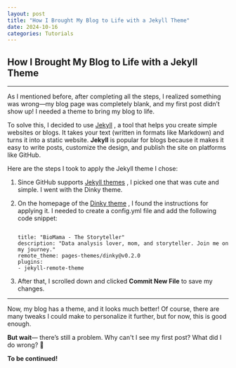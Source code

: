 ```yaml
---
layout: post
title: "How I Brought My Blog to Life with a Jekyll Theme"
date: 2024-10-16
categories: Tutorials
---
```

## How I Brought My Blog to Life with a Jekyll Theme
***

As I mentioned before, after completing all the steps, I realized something was wrong—my blog page was completely blank, and my first post didn’t show up! I needed a theme to bring my blog to life.

To solve this, I decided to use [Jekyll]( https://jekyllrb.com/) , a tool that helps you create simple websites or blogs. It takes your text (written in formats like Markdown) and turns it into a static website. **Jekyll** is popular for blogs because it makes it easy to write posts, customize the design, and publish the site on platforms like GitHub.

Here are the steps I took to apply the Jekyll theme I chose:

1. Since GitHub supports [Jekyll themes]( https://pages.github.com/themes/) , I picked one that was cute and simple. I went with the Dinky theme.

2. On the homepage of the [Dinky theme](https://github.com/pages-themes/dinky) , I found the instructions for applying it. I needed to create a config.yml file and add the following code snippet:

    ```

    title: "BioMama - The Storyteller"
    description: "Data analysis lover, mom, and storyteller. Join me on my journey."
    remote_theme: pages-themes/dinky@v0.2.0
    plugins:
    - jekyll-remote-theme
    
    ```

3. After that, I scrolled down and clicked **Commit New File** to save my changes.

***
Now, my blog has a theme, and it looks much better! Of course, there are many tweaks I could make to personalize it further, but for now, this is good enough.

**But wait**— there’s still a problem. Why can't I see my first post? What did I do wrong? 🤔 

**To be continued!**
